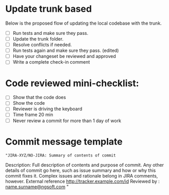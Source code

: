 # Update trunk based

Below is the proposed flow of updating the local codebase with the trunk.

- [ ] Run tests and make sure they pass.
- [ ] Update the trunk folder.
- [ ] Resolve conflicts if needed.
- [ ] Run tests again and make sure they pass. (edited)
- [ ] Have your changeset be reviewed and approved
- [ ] Write a complete check-in comment

# Code reviewed mini-checklist:

- [ ] Show that the code does
- [ ] Show the code
- [ ] Reviewer is driving the keyboard
- [ ] Time frame 20 min
- [ ] Never review a commit for more than 1 day of work

# Commit message template

    "JIRA-XYZ/NO-JIRA: Summary of contents of commit

Description: Full description of contents and purpose of commit. Any other details of commit go here, such as issue summary and how or why this commit fixes it. Complex issues and rationale belong in JIRA comments, however.
External reference http://tracker.example.com/id
Reviewed by : name.surname@ngsoft.com
"

